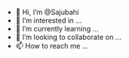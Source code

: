 - 👋 Hi, I’m @Sajubahi
- 👀 I’m interested in ...
- 🌱 I’m currently learning ...
- 💞️ I’m looking to collaborate on ...
- 📫 How to reach me ...

<!---
Sajubahi/Sajubahi is a ✨ special ✨ repository because its `README.md` (this file) appears on your GitHub profile.
You can click the Preview link to take a look at your changes.
--->
